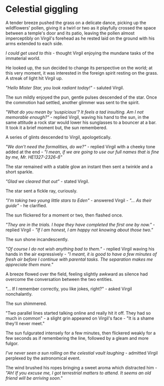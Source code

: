 # Celestial giggling

A tender breeze pushed the grass on a delicate dance, picking up the wildflowers' pollen, giving it a twirl or two as it playfully crossed the space between a temple's door and its patio, leaving the pollen almost imperceptibly on Virgil's forehead as he rested laid on the ground with his arms extended to each side.



*I could get used to this* - thought Virgil enjoying the mundane tasks of the immaterial world.



He looked up, the sun decided to change its perspective on the world; at this very moment, it was interested in the foreign spirit resting on the grass. A streak of light hit Virgil up.



 *"Hello Mister Star, you look radiant today!"* - saluted Virgil.



The sun mildly enjoyed the pun, gentle pulses descended of the star. Once the commotion had settled, another glimmer was sent to the spirit.



*"What do you mean by ‘suspicious’? It feels a tad insulting. Am I not memorable enough?"* - replied Virgil, waving his hand to the sun, in the same attitude a rock star would lower his sunglasses to a bouncer at a bar. It took it a brief moment but, the sun remembered.



A series of glints descended to Virgil, apologetically.



*"We don't need the formalities, do we?"* - replied Virgil with a cheeky tone added at the end - *"I mean, if we are going to use our full names that is fine by me, Mr. HE1327-2326-ß"*



The star remained with a stable glow an instant then sent a twinkle and a short sparkle.



*"Glad we cleared that out"* - stated Virgil.



The star sent a fickle ray, curiously.



*"I'm taking two young little stars to Eden"* - answered Virgil - *"... As their guide"* - he clarified.



The sun flickered for a moment or two, then flashed once.



*"They are in the trials. I hope they have completed the first one by now."* - replied Virgil - *"If I am honest, I am happy not knowing about those two."*



The sun shone incandescently.



*"Of course I do not wish anything bad to them."* - replied Virgil waving his hands in the air expressively - *"I meant, it is good to have a few minutes of fresh air before I continue with parental tasks. The separation makes me appreciate them more."*



A breeze flowed over the field, feeling slightly awkward as silence had overcome the conversation between the two entities.



"... If I remember correctly, you like jokes, right?" - asked Virgil nonchalantly.



The sun shimmered.



"Two parallel lines started talking online and really hit it off. They had so much in common" - a slight grin appeared on Virgil's face - "It is a shame they'll never meet."



The sun fulgurated intensely for a few minutes, then flickered weakly for a few seconds as if remembering the line, followed by a gleam and more fulgor.



*I've never seen a sun rolling on the celestial vault laughing* - admitted Virgil perplexed by the astronomical event.



The wind brushed his ropes bringing a sweet aroma which distracted him - *"Ah! If you excuse me, I got terrestrial matters to attend. It seems an old friend will be arriving soon."*

